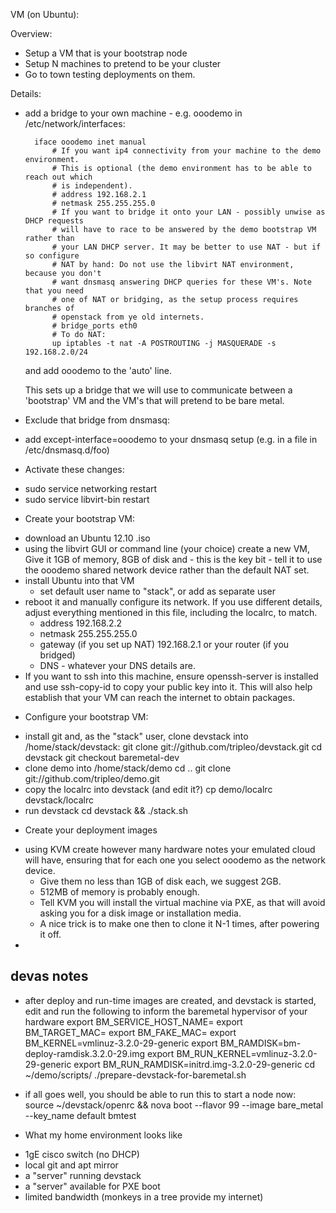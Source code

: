 VM (on Ubuntu):

Overview:
* Setup a VM that is your bootstrap node
* Setup N machines to pretend to be your cluster
* Go to town testing deployments on them.

Details:

* add a bridge to your own machine - e.g. ooodemo
  in /etc/network/interfaces:

        iface ooodemo inet manual
            # If you want ip4 connectivity from your machine to the demo environment.
            # This is optional (the demo environment has to be able to reach out which
            # is independent).
            # address 192.168.2.1
            # netmask 255.255.255.0
            # If you want to bridge it onto your LAN - possibly unwise as DHCP requests
            # will have to race to be answered by the demo bootstrap VM rather than
            # your LAN DHCP server. It may be better to use NAT - but if so configure
            # NAT by hand: Do not use the libvirt NAT environment, because you don't
            # want dnsmasq answering DHCP queries for these VM's. Note that you need
            # one of NAT or bridging, as the setup process requires branches of
            # openstack from ye old internets.
            # bridge_ports eth0
            # To do NAT:
            up iptables -t nat -A POSTROUTING -j MASQUERADE -s 192.168.2.0/24

  and add ooodemo to the 'auto' line.

  This sets up a bridge that we will use to communicate between a 'bootstrap'
  VM and the VM's that will pretend to be bare metal. 

* Exclude that bridge from dnsmasq:
 - add except-interface=ooodemo to your dnsmasq setup (e.g. in a file in /etc/dnsmasq.d/foo)

* Activate these changes:
 - sudo service networking restart
 - sudo service libvirt-bin restart

* Create your bootstrap VM:
 - download an Ubuntu 12.10 .iso
 - using the libvirt GUI or command line (your choice) create a new VM, Give it
   1GB of memory, 8GB of disk and - this is the key bit - tell it to use the
   ooodemo shared network device rather than the default NAT set.
 - install Ubuntu into that VM
   - set default user name to "stack", or add as separate user
 - reboot it and manually configure its network. If you use different details,
   adjust everything mentioned in this file, including the localrc, to match.
   + address 192.168.2.2
   + netmask 255.255.255.0
   + gateway (if you set up NAT) 192.168.2.1 or your router (if you bridged)
   + DNS - whatever your DNS details are.
 - If you want to ssh into this machine, ensure openssh-server is installed and
   use ssh-copy-id to copy your public key into it. This will also help
   establish that your VM can reach the internet to obtain packages.

* Configure your bootstrap VM:
 - install git and, as the "stack" user, clone devstack into /home/stack/devstack:
   git clone git://github.com/tripleo/devstack.git
   cd devstack
   git checkout baremetal-dev
 - clone demo into /home/stack/demo
   cd ..
   git clone git://github.com/tripleo/demo.git
 - copy the localrc into devstack (and edit it?)
   cp demo/localrc devstack/localrc
 - run devstack
   cd devstack && ./stack.sh

* Create your deployment images
 - using KVM create however many hardware notes your emulated cloud will have,
   ensuring that for each one you select ooodemo as the network device.
   - Give them no less than 1GB of disk each, we suggest 2GB.
   - 512MB of memory is probably enough.
   - Tell KVM you will install the virtual machine via PXE, as that will avoid
     asking you for a disk image or installation media.
   - A nice trick is to make one then to clone it N-1 times, after powering it
     off.
 - <here be dragons>

devas notes
-----------

* after deploy and run-time images are created, and devstack is started,
  edit and run the following to inform the baremetal hypervisor of your hardware
        export BM_SERVICE_HOST_NAME=
        export BM_TARGET_MAC=
        export BM_FAKE_MAC=
        export BM_KERNEL=vmlinuz-3.2.0-29-generic
        export BM_RAMDISK=bm-deploy-ramdisk.3.2.0-29.img
        export BM_RUN_KERNEL=vmlinuz-3.2.0-29-generic
        export BM_RUN_RAMDISK=initrd.img-3.2.0-29-generic
        cd ~/demo/scripts/
        ./prepare-devstack-for-baremetal.sh
* if all goes well, you should be able to run this to start a node now:
  source ~/devstack/openrc && nova boot --flavor 99 --image bare_metal --key_name default bmtest

* What my home environment looks like
 - 1gE cisco switch (no DHCP)
 - local git and apt mirror
 - a "server" running devstack
 - a "server" available for PXE boot
 - limited bandwidth (monkeys in a tree provide my internet)
